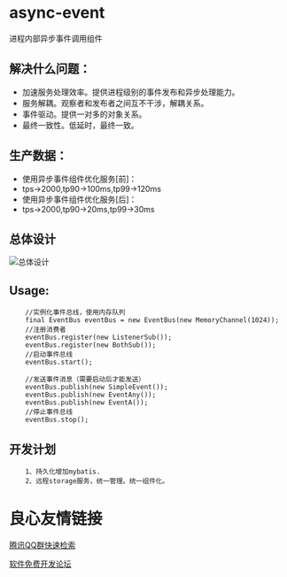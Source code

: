 # async-event
进程内部异步事件调用组件

## 解决什么问题：

+   加速服务处理效率。提供进程级别的事件发布和异步处理能力。
+   服务解耦。观察者和发布者之间互不干涉，解耦关系。
+   事件驱动。提供一对多的对象关系。
+   最终一致性。低延时，最终一致。


## 生产数据：

+   使用异步事件组件优化服务[前]：
+   tps->2000,tp90->100ms,tp99->120ms
+   使用异步事件组件优化服务[后]：
+   tps->2000,tp90->20ms,tp99->30ms  

## 总体设计

![总体设计](/doc/frame.png)


## Usage:

        //实例化事件总线，使用内存队列
        final EventBus eventBus = new EventBus(new MemoryChannel(1024));
        //注册消费者
        eventBus.register(new ListenerSub());
        eventBus.register(new BothSub());
        //启动事件总线
        eventBus.start();

        //发送事件消息（需要启动后才能发送）
        eventBus.publish(new SimpleEvent());
        eventBus.publish(new EventAny());
        eventBus.publish(new EventA());
        //停止事件总线
        eventBus.stop();

## 开发计划


        1、持久化增加mybatis.
        2、远程storage服务，统一管理。统一组件化。



 # 良心友情链接

[腾讯QQ群快速检索](http://u.720life.cn/s/8cf73f7c)

[软件免费开发论坛](http://u.720life.cn/s/bbb01dc0)